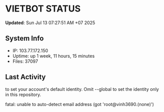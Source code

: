 # VIETBOT STATUS
**Updated**: Sun Jul 13 07:27:51 AM +07 2025

## System Info
- IP: 103.77.172.150
- Uptime: up 1 week, 11 hours, 15 minutes
- Files: 37097

## Last Activity

to set your account's default identity.
Omit --global to set the identity only in this repository.

fatal: unable to auto-detect email address (got 'root@vinh3690.(none)')
